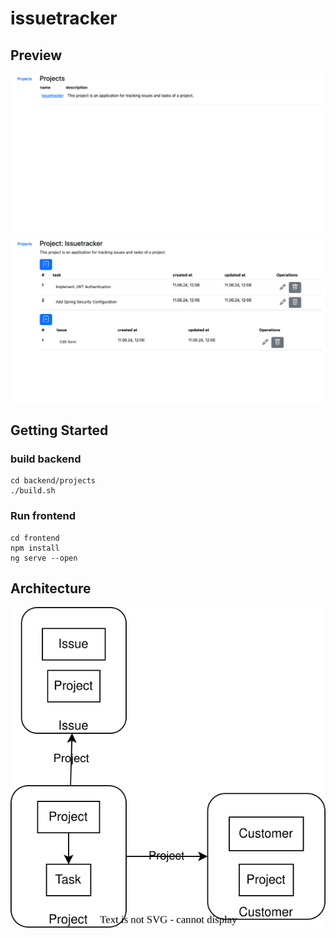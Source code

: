 # issuetracker
## Preview
![Frontend Projects Page](./assets/frontent_projects1.png)
![Frontend Project Details Page](./assets/frontent_projects2.png)
## Getting Started
### build backend
```
cd backend/projects
./build.sh
```
### Run frontend
``` 
cd frontend
npm install
ng serve --open
```
## Architecture
![Context Map](/context_map.svg "Context Map")
